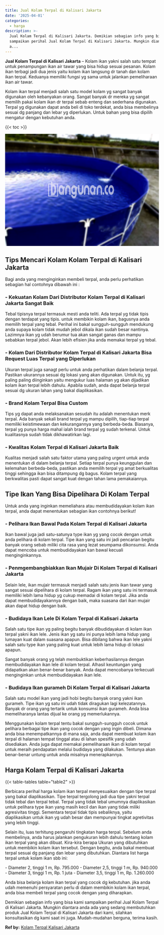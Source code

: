 ```yaml
---
title: Jual Kolam Terpal di Kalisari Jakarta
date: '2025-04-01'
categories:
  - harga
description: >-
  Jual Kolam Terpal di Kalisari Jakarta. Demikian sebagian info yang bisa kami
  sampaikan perihal Jual Kolam Terpal di Kalisari Jakarta. Mungkin diantara anda
  a...
---
```


**Jual Kolam Terpal di Kalisari Jakarta** – Kolam ikan yakni salah satu tempat untuk penampungan ikan air tawar yang bisa hidup sesuai pesanan. Kolam ikan terbagi jadi dua jenis yaitu kolam ikan langsung dr tanah dan kolam ikan terpal. Keduanya memiliki fungsi yg sama untuk jalankan pemeliharaan ikan air tawar.

Kolam ikan terpal menjadi salah satu model kolam yg sangat banyak digunakan oleh kebanyakan orang. Sangat banyak dr mereka yg sangat memilih pakai kolam ikan dr terpal sebab enteng dan sederhana digunakan. Terpal yg digunakan dapat anda beli di toko terdekat, anda bisa membelinya sesuai dg panjang dan lebar yg diperlukan. Untuk bahan yang bisa dipilih mengatur dengan kebutuhan anda.

{{< toc >}}

![Jual Kolam Terpal di Kalisari Jakarta](/images/jual-kolam-terpal-57.png)

## Tips Mencari Kolam Kolam Terpal di Kalisari Jakarta

Bagi anda yang menginginkan membeli terpal, anda perlu perhatikan sebagian hal contohnya dibawah ini :

### \- Kekuatan Kolam Dari Distributor Kolam Terpal di Kalisari Jakarta Sangat Baik

Tebal tipisnya terpal termasuk mesti anda teliti. Ada terpal yg tidak tipis dengan terdapat yang tipis. untuk membikin kolam ikan, bagusnya anda memilih terpal yang tebal. Perihal ini bakal sungguh-sungguh mendukung anda supaya kolam tidak mudah jebol dikala ikan sudah besar nantinya. Lazimnya ikan yg udah berumur tua akan sangat ganas dan mampu sebabkan terpal jebol. Akan lebih efisien jika anda memakai terpal yg tebal.

### \- Kolam Dari Distributor Kolam Terpal di Kalisari Jakarta Bisa Request Luas Terpal yang Diperlukan

Ukuran terpal juga sanagt perlu untuk anda perhatikan dalam belanja terpal. Pastikan ukurannya sesuai dg lokasi yang akan digunakan. Untuk itu, yg paling paling diinginkan yaitu mengukur luas halaman yg akan dijadikan kolam ikan terpal lebih dahulu. Apabila sudah, anda dapat belanja terpal sesuai dg ukuran lahan yang bakal diaplikasikan.

### \- Brand Kolam Terpal Bisa Custom

Tips yg dapat anda melaksanakan sesudah itu adalah menentukan merk terpal. Ada banyak sekali brand terpal yg mampu dipilih, tiap-tiap terpal memiliki keistimewaan dan kekurangannya yang berbeda-beda. Biasanya, terpal yg punya harga mahal ialah brand terpal yg sudah terkenal. Untuk kualitasnya sudah tidak dikhawatirkan lagi.

### \- Kwalitas Kolam Terpal di Kalisari Jakarta Baik

Kualitas menjadi salah satu faktor utama yang paling urgent untuk anda menentukan di dalam belanja terpal. Setiap terpal punya keunggulan dan kelemahan berbeda-beda, pastikan anda memilih terpal yg amat berkualitas tinggi sehingga ikan bisa ditampung dg bagus. Kolam terpal yang berkwalitas pasti dapat sangat kuat dengan tahan lama pemakaiannya.

## Tipe Ikan Yang Bisa Dipelihara Di Kolam Terpal

Untuk anda yang inginkan memeliahara atau membudidayakan kolam ikan terpal, anda dapat menentukan sebagian ikan contohnya berikut!

### \- Pelihara Ikan Bawal Pada Kolam Terpal di Kalisari Jakarta

Ikan bawal juga jadi satu-satunya type ikan yg yang cocok dengan untuk anda pelihara di kolam terpal. Tipe ikan yang satu ini jadi pencarian begitu banyak orang sebab miliki cita rasa yang lezat seumpama dikonsumsi. Anda dapat mencoba untuk membudidayakan kan bawal kecuali menginginkannya.

### \- Penmgembangbiakkan Ikan Mujair Di Kolam Terpal di Kalisari Jakarta

Selain lele, ikan mujair termasuk menjadi salah satu jenis ikan tawar yang sangat sesuai dipelihara di kolam terpal. Ragam ikan yang satu ini termasuk memiliki lebih lama hidup yg cukup memadai di kolam terpal. Jika anda dapat membudidayakannya dengan baik, maka suasana dari ikan mujair akan dapat hidup dengan baik.

### \- Budidaya Ikan Lele Di Kolam Terpal di Kalisari Jakarta

Salah satu tipe ikan yg paling begitu banyak dibudidayakan di kolam ikan terpal yakni ikan lele. Jenis ikan yg satu ini punya lebih lama hidup yang lumayan kuat dalam suasana apapun. Bisa dibilang bahwa ikan lele yakni salah satu type ikan yang paling kuat untuk lebih lama hidup di lokasi apapun.

Sangat banyak orang yg telah membuktikan keberhasilannya dengan membudidayakan ikan lele di kolam terpal. Alhasil keuntungan yang didapatkan akan benar-benar banyak. Anda dapat mencobanya terkecuali menginginkan untuk membudidayakan ikan lele.

### \- Budidaya Ikan gurameh Di Kolam Terpal di Kalisari Jakarta

Salah satu model ikan yang jadi hobi begitu banyak orang yakni ikan gurameh. Tipe ikan yg satu ini udah tidak diragukan lagi kelezatannya. Banyak dr orang yang tertarik untuk konsumsi ikan gurameh. Anda bisa memeliharanya lantas dijual ke orang yg memerlukannya.

Menggunakan kolam terpal tentu bakal sungguh-sungguh cocok untuk pelihara berbagai tipe ikan yang cocok dengan yang ingin dibeli. Dimana anda bisa menempatkannya di mana saja, anda dapat membuat kolam ikan terpal di halaman tempat tinggal atau di lahan spesifik yang udah disediakan. Anda juga dapat memakai pemeliharaan ikan di kolam terpal untuk meraih pendapatan melalui budidaya yang dilakukan. Tentunya akan benar-benar untung untuk anda misalnya menerapkannya.

## Harga Kolam Terpal di Kalisari Jakarta

{{< table-tables table="table2" >}}

Berbicara perihal harga kolam ikan terpal menyesuaikan dengan tipe terpal yang bakal diaplikasikan. Tipe terpal tergolong jadi dua tipe yakni terpal tidak tebal dan terpal tebal. Terpal yang tidak tebal umumnya diaplikasikan untuk pelihara type ikan yang masih kecil dan ikan yang tidak miliki agresivitas tinggi. Sementara terpal tidak tipis sebaliknya, yaitu diaplikasikan untuk ikan yg udah besar dan mempunyai tingkat agretivitas yang lebih tinggi.

Selain itu, luas terhitung pengaruhi tingkatan harga terpal. Sebelum anda membelinya, anda harus jalankan pengukuran lebih dahulu tentang kolam ikan terpal yang akan dibuat. Kira-kira berapa Ukuran yang dibutuhkan untuk membikin kolam ikan tersebut. Dengan begitu, anda bakal membuat terpal sesuai dg panjang dan lebar yang dibutuhkan. Diantara list harga terpal untuk kolam ikan sbb ini:

\- Diameter 2, tinggi 1 m, Rp. 795.000 - Diameter 2,5, tinggi 1 m, Rp. 940.000 - Diameter 3, tinggi 1 m, Rp. 1 juta - Diameter 3,5, tinggi 1 m, Rp. 1.260.000

Anda bisa belanja kolam ikan terpal yang cocok dg kebutuhan. jika anda udah memenuhi persyaratan perlu di dalam membikin kolam ikan terpal, anda bisa membeli terpal yang cocok dengan yang diharapkan.

Demikian sebagian info yang bisa kami sampaikan perihal Jual Kolam Terpal di Kalisari Jakarta. Mungkin diantara anda ada yang sedang membutuhkan produk Jual Kolam Terpal di Kalisari Jakarta dari kami, silahkan konsultasikan dg kami saat ini juga. Mudah-mudahan berguna, terima kasih.

**Ref by:** [Kolam Terpal Kalisari Jakarta](https://id.wikipedia.org/wiki/Kolam)

